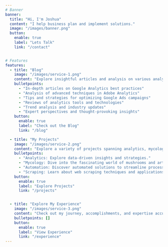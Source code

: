 ```yaml
---
# Banner
banner:
  title: "Hi, I'm Joshua"
  content: "I help business plan and implement solutions."
  image: "/images/banner.png"
  button:
    enable: true
    label: "Lets Talk"
    link: "/contact"


# Features
features:
  - title: "Blog"
    image: "/images/service-1.png"
    content: "Explore insightful articles and analysis on various analytics topics, including Google Analytics, Adobe Analytics, Google Ads, and more. Dive deep into data-driven insights and strategies to optimize your digital presence."
    bulletpoints:
      - "In-depth articles on Google Analytics best practices"
      - "Analysis of advanced techniques in Adobe Analytics"
      - "Tips and strategies for optimizing Google Ads campaigns"
      - "Reviews of analytics tools and technologies"
      - "Trend analysis and industry updates"
      - "Expert perspectives and thought-provoking insights"
    button:
      enable: true
      label: "Check out the Blog"
      link: "/blog"

  - title: "My Projects"
    image: "/images/service-2.png"
    content: "Explore a variety of projects spanning analytics, mycology, automation, scraping, and more. From data-driven insights to creative endeavors, there's a diverse range of projects waiting to be discovered. Some of the key areas include:"
    bulletpoints:
      - "Analytics: Explore data-driven insights and strategies."
      - "Mycology: Dive into the fascinating world of mushrooms and art."
      - "Automation: Discover automated solutions to streamline processes."
      - "Scraping: Learn about web scraping techniques and applications."
    button:
      enable: true
      label: "Explore Projects"
      link: "/projects"


  - title: "Explore My Experience"
    image: "/images/service-3.png"
    content: "Check out my journey, accomplishments, and expertise accumulated throughout my career so far. "
    bulletpoints: []
    button:
      enable: true
      label: "View Experience"
      link: "/experience"
---
```

